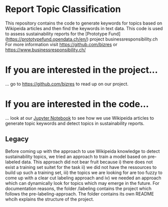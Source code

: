 # Report Topic Classification

This repository contains the code to generate keywords for topics based on Wikipeida articles and then find the keywords in text data. This code is used to assess sustainability reports for the [Prototype Fund] (https://prototypefund.opendata.ch/en/) project businessresponsibility.ch For more information visit https://github.com/bizres or https://www.businessresponsibility.ch/

# If you are interested in the project...

... go to https://github.com/bizres to read up on our project.

# If you are interested in the code...

... look at our [Jupyter Notebook](https://github.com/bizres/report-topic-classification/blob/master/usage_example.ipynb) to see how we use Wikipeida articles to generate topic keywords and detect topics in sustainability reports.

## Legacy
Before coming up with the approach to use Wikipeida knowledge to detect sustainability topics, we tried an approach to train a model based on pre-labeled data. This approach did not bear fruit because i) there does not exist a training set suitet for the task ii) we did not have the ressources to build up such a training set, iii) the topics we are looking for are too fuzzy to come up with a clear cut labeling approach and iv) we needed an approach which can dynamically look for topics which may emerge in the future. For documentation reasons, the folder /labeling contains the project which follows the pre-labeling-approach. The folder contains its own README whcih explains the structure of the project.
